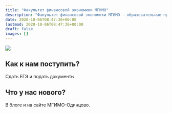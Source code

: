 ```yaml
---
title: "Факультет финансовой экономики МГИМО"
description: "Факультет финансовой экономики МГИМО - образовательные программы по экономике, менеджменту и бизнес-информатике на собственном кампусе в Одинцово."
date: 2020-10-06T08:47:36+00:00
lastmod: 2020-10-06T08:47:36+00:00
draft: false
images: []
---
```


<!-- Перенести в static -->
![](https://user-images.githubusercontent.com/9265326/120894431-fd8c1000-c620-11eb-94e6-479538415f8a.png)

## Как к нам поступить?

Сдать ЕГЭ и подать документы. 

## Что у нас нового?

В блоге и на сайте МГИМО-Одинцово.
